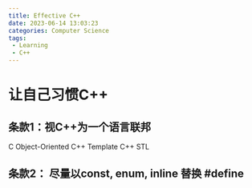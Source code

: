 ```yaml
---
title: Effective C++
date: 2023-06-14 13:03:23
categories: Computer Science
tags: 
 - Learning
 - C++
---
```



# 让自己习惯C++

## 条款1：视C++为一个语言联邦
C 
Object-Oriented C++
Template C++
STL

## 条款2： 尽量以const, enum, inline 替换 #define

